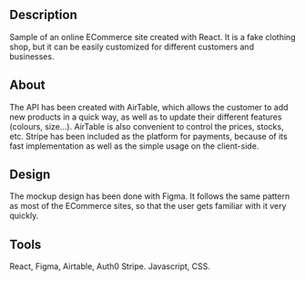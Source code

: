 ## Description
Sample of an online ECommerce site created with React. It is a fake clothing shop, but it can be easily customized for different customers and businesses.

## About
The API has been created with AirTable, which allows the customer to add new products in a quick way, as well as to update their different features (colours, size...). AirTable is also convenient to control the prices, stocks, etc. Stripe has been included as the platform for payments, because of its fast implementation as well as the simple usage on the client-side.

## Design
The mockup design has been done with Figma. It follows the same pattern as most of the ECommerce sites, so that the user gets familiar with it very quickly. 

## Tools
React, Figma, Airtable, Auth0 Stripe.
Javascript, CSS.


